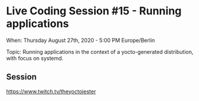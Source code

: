 # Live Coding Session #15 - Running applications

When: Thursday August 27th, 2020 - 5:00 PM Europe/Berlin

Topic: Running applications in the context of a yocto-generated distribution, with focus on systemd.

## Session

https://www.twitch.tv/theyoctojester